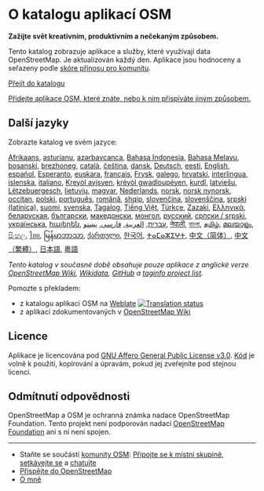 # O katalogu aplikací OSM

**Zažijte svět kreativním, produktivním a nečekaným způsobem.**

Tento katalog zobrazuje aplikace a služby, které využívají data OpenStreetMap.
Je aktualizován každý den. Aplikace jsou hodnoceny a seřazeny podle [skóre
přínosu pro komunitu](/docs/score).

[Přejít do katalogu](https://osm-apps.org)

[Přidejte aplikace OSM, které znáte, nebo k nim přispíváte jiným
způsobem.](https://wiki.openstreetmap.org/wiki/OSM_Apps_Catalog)

## Další jazyky

Zobrazte katalog ve svém jazyce:

[Afrikaans](/?lang=af), [asturianu](/?lang=ast), [azərbaycanca](/?lang=az),
[Bahasa Indonesia](/?lang=id), [Bahasa Melayu](/?lang=ms),
[bosanski](/?lang=bs), [brezhoneg](/?lang=br), [català](/?lang=ca),
[čeština](/?lang=cs), [dansk](/?lang=da), [Deutsch](/?lang=de),
[eesti](/?lang=et), [English](/?lang=en), [español](/?lang=es),
[Esperanto](/?lang=eo), [euskara](/?lang=eu), [français](/?lang=fr),
[Frysk](/?lang=fy), [galego](/?lang=gl), [hrvatski](/?lang=hr),
[interlingua](/?lang=ia), [íslenska](/?lang=is), [italiano](/?lang=it), [Kreyòl
ayisyen](/?lang=ht), [kréyòl gwadloupéyen](/?lang=gcf), [kurdî](/?lang=ku),
[latviešu](/?lang=lv), [Lëtzebuergesch](/?lang=lb), [lietuvių](/?lang=lt),
[magyar](/?lang=hu), [Nederlands](/?lang=nl), [norsk](/?lang=no), [norsk
nynorsk](/?lang=nn), [occitan](/?lang=oc), [polski](/?lang=pl),
[português](/?lang=pt), [română](/?lang=ro), [shqip](/?lang=sq),
[slovenčina](/?lang=sk), [slovenščina](/?lang=sl), [srpski
(latinica)](/?lang=sr-latn), [suomi](/?lang=fi), [svenska](/?lang=sv),
[Tagalog](/?lang=tl), [Tiếng Việt](/?lang=vi), [Türkçe](/?lang=tr),
[Zazaki](/?lang=diq), [Ελληνικά](/?lang=el), [беларуская](/?lang=be),
[български](/?lang=bg), [македонски](/?lang=mk), [монгол](/?lang=mn),
[русский](/?lang=ru), [српски / srpski](/?lang=sr), [українська](/?lang=uk),
[հայերեն](/?lang=hy), [עברית](/?lang=he), [العربية](/?lang=ar),
[فارسی](/?lang=fa), [پښتو](/?lang=ps), [नेपाली](/?lang=ne), [বাংলা](/?lang=bn),
[தமிழ்](/?lang=ta), [മലയാളം](/?lang=ml), [සිංහල](/?lang=si), [ไทย](/?lang=th),
[မြန်မာဘာသာ](/?lang=my), [ქართული](/?lang=ka), [한국어](/?lang=ko),
[ⵜⴰⵎⴰⵣⵉⵖⵜ](/?lang=tzm), [中文（简体）](/?lang=zh-hans), [中文（繁體）](/?lang=zh-hant),
[日本語](/?lang=ja), [粵語](/?lang=yue)

_Tento katalog v současné době obsahuje pouze aplikace z anglické verze
[OpenStreetMap Wiki](https://wiki.openstreetmap.org/),
[Wikidata](https://www.wikidata.org/), [GitHub](https://github.com/) a [taginfo
project list](https://taginfo.openstreetmap.org/projects)._

Pomozte s překladem:

- z katalogu aplikací OSM na
  [Weblate](https://hosted.weblate.org/projects/osm-apps-catalog/osm-apps-catalog)
  <a href="https://hosted.weblate.org/engage/osm-apps-catalog/" target="_blank" rel="noreferrer">
  <img src="https://hosted.weblate.org/widgets/osm-apps-catalog/-/svg-badge.svg" alt="Translation status" /></a>
- z aplikací zdokumentovaných v [OpenStreetMap
  Wiki](https://wiki.openstreetmap.org/wiki/Wiki_Translation)

## Licence

Aplikace je licencována pod [GNU Affero General Public License
v3.0](https://github.com/ToastHawaii/osm-apps-catalog/blob/master/LICENSE).
[Kód](https://github.com/ToastHawaii/osm-apps-catalog) je volně k použití,
kopírování a úpravám, pokud jej zveřejníte pod stejnou licencí.

## Odmítnutí odpovědnosti

OpenStreetMap a OSM je ochranná známka nadace OpenStreetMap Foundation. Tento
projekt není podporován nadací [OpenStreetMap
Foundation](https://osmfoundation.org/) ani s ní není spojen.

---

- Staňte se součástí [komunity
  OSM](https://resultmaps.neis-one.org/oooc?layers=B&zoom=5&lat=47.6215&lon=7.5816&contributors=TTTTTT):
  [Připojte se k místní skupině](https://usergroups.openstreetmap.de/),
  [setkávejte se](https://osmcal.org/) a [chatujte](https://community.osm.be/)
- [Přispějte do
  OpenStreetMap](https://wiki.openstreetmap.org/wiki/How_to_contribute)
- [O mně](https://wiki.openstreetmap.org/wiki/User:ToastHawaii)
